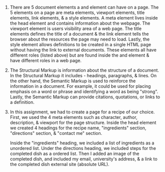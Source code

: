 1. There are 5 document elements a <head> and <body> element can have on a page. The 5 elements on a page are meta elements, viewport elements, title elements, link elements, & a style elements. A meta element lives inside the head element and contains information about the webpage. The viewport element is users visibility area of a web page. The title elements defines the title of a document & the link element tells the browser about the resources the page may need to load. Lastly, the style element allows definitions to be created in a single HTML page without having the link to external documents. These elements all have different roles (listed above) but are found inside the <head> and </head> element & have different roles in a web page.

2. The Structural Markup is information about the structure of a document. In the Structural Markup it includes - headings, paragraphs, & lines. On the other hand, the Semantic Markup is used to reinforce the information in a document. For example, it could be used for placing emphasis on a word or phrase and identifying a word as being "strong". Lastly, the Semantic Markup can provide citations, quotations, or links to a definition.

3. In this assignment, we had to create a page for a recipe of our choice. First, we used the 4 meta  elements such as character, author, description, & viewport for the page structure. Inside the head element we created 4 headings for the recipe name, "ingredients" section, "directions" section, & "contact me" section.

    Inside the "ingredients" heading, we included a list of ingredients as a unordered list. Under the directions heading, we included steps for the completed dish as a ordered list. Then I added an image of the completed dish, and included my email, university's address, & a link to the completed dish external site (absolute URL).
